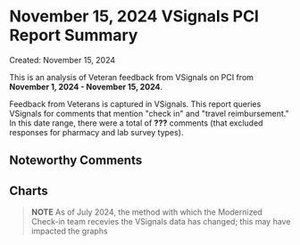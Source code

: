 # November 15, 2024 VSignals PCI Report Summary

Created: November 15, 2024

This is an analysis of Veteran feedback from VSignals on PCI from **November 1, 2024 - November 15, 2024**. 

Feedback from Veterans is captured in VSignals. This report queries VSignals for comments that mention "check in" and "travel reimbursement." In this date range, there were a total of **???** comments (that excluded responses for pharmacy and lab survey types). 

## Noteworthy Comments



## Charts

> **NOTE** As of July 2024, the method with which the Modernized Check-in team recevies the VSignals data has changed; this may have impacted the graphs





<br/><br/>





<br/><br/><br/><br/>
